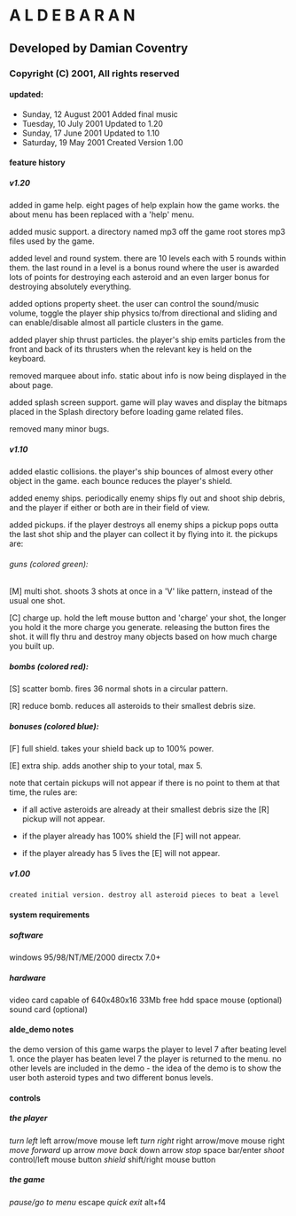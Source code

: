# A L D E B A R A N

## Developed by Damian Coventry

### Copyright (C) 2001, All rights reserved

#### updated:

+ Sunday, 12 August 2001        Added final music
+ Tuesday, 10 July 2001         Updated to 1.20
+ Sunday, 17 June 2001          Updated to 1.10
+ Saturday, 19 May 2001         Created Version 1.00

#### feature history

##### v1.20
added in game help.  eight pages of help explain how the game works.  the
about menu has been replaced with a 'help' menu.

added music support.  a directory named mp3 off the game root stores mp3 files
used by the game.

added level and round system.  there are 10 levels each with 5 rounds within
them.  the last round in a level is a bonus round where the user is awarded
lots of points for destroying each asteroid and an even larger bonus for
destroying absolutely everything.

added options property sheet.  the user can control the sound/music volume,
toggle the player ship physics to/from directional and sliding and can 
enable/disable almost all particle clusters in the game.

added player ship thrust particles.  the player's ship emits particles
from the front and back of its thrusters when the relevant key is held on
the keyboard.

removed marquee about info.  static about info is now being displayed in the
about page.

added splash screen support.  game will play waves and display the bitmaps
placed in the Splash directory before loading game related files.

removed many minor bugs.

##### v1.10
added elastic collisions.  the player's ship bounces of almost every other
object in the game.  each bounce reduces the player's shield.

added enemy ships.  periodically enemy ships fly out and shoot ship debris,
and the player if either or both are in their field of view.

added pickups.  if the player destroys all enemy ships a pickup pops outta
the last shot ship and the player can collect it by flying into it.  the
pickups are:

###### guns (colored green):
\[M\] multi shot. shoots 3 shots at once in a 'V' like pattern, instead
of the usual one shot.

\[C\] charge up.  hold the left mouse button and 'charge' your shot,
the longer you hold it the more charge you generate.  releasing the
button fires the shot.  it will fly thru and destroy many objects
based on how much charge you built up.

##### bombs (colored red):
\[S\] scatter bomb.  fires 36 normal shots in a circular pattern.

\[R\] reduce bomb.  reduces all asteroids to their smallest debris
size.

##### bonuses (colored blue):
\[F\] full shield.  takes your shield back up to 100% power.

\[E\] extra ship.  adds another ship to your total, max 5.

note that certain pickups will not appear if there is no point to them at
that time, the rules are:

+ if all active asteroids are already at their smallest debris size
  the \[R\] pickup will not appear.

+ if the player already has 100% shield the \[F\] will not appear.

+ if the player already has 5 lives the \[E\] will not appear.

##### v1.00
    created initial version. destroy all asteroid pieces to beat a level

####  system requirements

#####  software
windows 95/98/NT/ME/2000
directx 7.0+

##### hardware
video card capable of 640x480x16
33Mb free hdd space
mouse (optional)
sound card (optional)

#### alde_demo notes
the demo version of this game warps the player to level 7 after beating
level 1.   once the player has beaten level 7 the player is returned to
the menu.  no other levels are included in the demo - the idea of the demo
is to show the user both asteroid types and two different bonus levels.

#### controls

##### the player
*turn left* left arrow/move mouse left
*turn right* right arrow/move mouse right
*move forward* up arrow
*move back* down arrow
*stop* space bar/enter
*shoot* control/left mouse button
*shield* shift/right mouse button

##### the game
*pause/go to menu* escape
*quick exit* alt+f4
